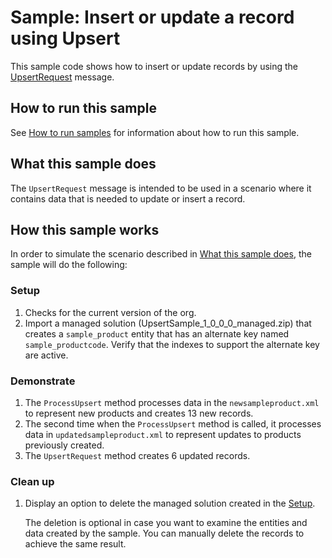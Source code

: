 # Sample: Insert or update a record using Upsert

This sample code shows how to insert or update records by using the [UpsertRequest](https://docs.microsoft.com/en-us/dotnet/api/microsoft.xrm.sdk.messages.upsertrequest?view=dynamics-general-ce-9) message. 

## How to run this sample

See [How to run samples](../../../How-to-run-samples.md) for information about how to run this sample.
## What this sample does

The `UpsertRequest` message is intended to be used in a scenario where it contains data that is needed to update or insert a record.

## How this sample works

In order to simulate the scenario described in [What this sample does](#what-this-sample-does), the sample will do the following:

### Setup

1. Checks for the current version of the org.
1. Import a managed solution (UpsertSample_1_0_0_0_managed.zip) that creates a `sample_product` entity that has an alternate key named `sample_productcode`. Verify that the indexes to support the alternate key are active.

### Demonstrate

1. The `ProcessUpsert` method processes data in the `newsampleproduct.xml` to represent new products and creates 13 new records.
1. The second time when the `ProcessUpsert` method is called, it processes data in `updatedsampleproduct.xml` to represent updates to products previously created. 
1. The `UpsertRequest` method creates 6 updated records. 

### Clean up

1. Display an option to delete the managed solution created in the [Setup](#setup).

    The deletion is optional in case you want to examine the entities and data created by the sample. You can manually delete the records to achieve the same result.
